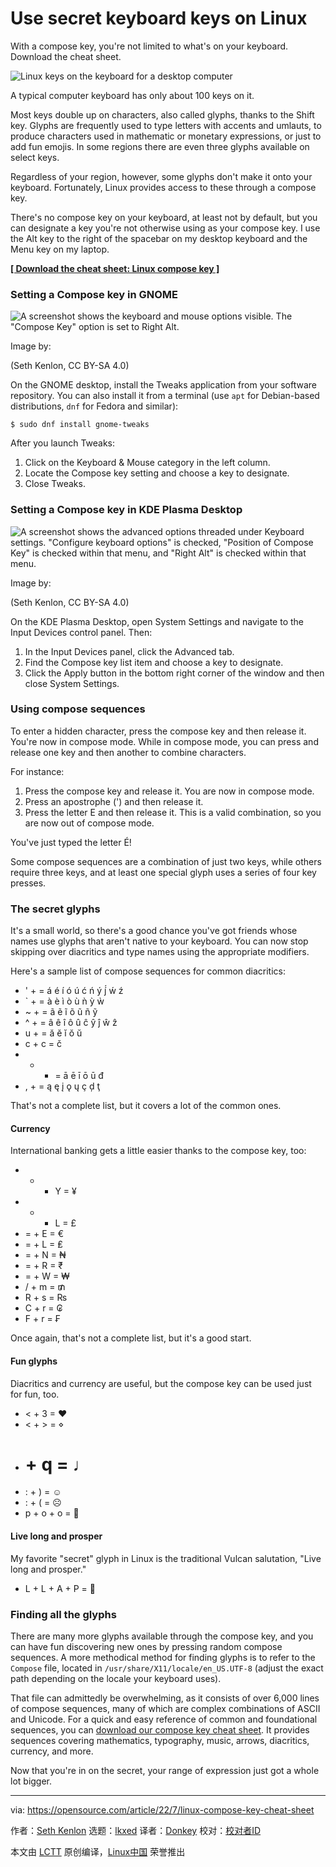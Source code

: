 [#]: subject: "Use secret keyboard keys on Linux"
[#]: via: "https://opensource.com/article/22/7/linux-compose-key-cheat-sheet"
[#]: author: "Seth Kenlon https://opensource.com/users/seth"
[#]: collector: "lkxed"
[#]: translator: "Donkey"
[#]: reviewer: " "
[#]: publisher: " "
[#]: url: " "

Use secret keyboard keys on Linux
======
With a compose key, you're not limited to what's on your keyboard. Download the cheat sheet.

![Linux keys on the keyboard for a desktop computer][1]

A typical computer keyboard has only about 100 keys on it.

Most keys double up on characters, also called glyphs, thanks to the Shift key. Glyphs are frequently used to type letters with accents and umlauts, to produce characters used in mathematic or monetary expressions, or just to add fun emojis. In some regions there are even three glyphs available on select keys.

Regardless of your region, however, some glyphs don't make it onto your keyboard. Fortunately, Linux provides access to these through a compose key.

There's no compose key on your keyboard, at least not by default, but you can designate a key you're not otherwise using as your compose key. I use the Alt key to the right of the spacebar on my desktop keyboard and the Menu key on my laptop.

**[[ Download the cheat sheet: Linux compose key ]][2]**

### Setting a Compose key in GNOME

![A screenshot shows the keyboard and mouse options visible. The "Compose Key" option is set to Right Alt.][3]

Image by:

(Seth Kenlon, CC BY-SA 4.0)

On the GNOME desktop, install the Tweaks application from your software repository. You can also install it from a terminal (use `apt` for Debian-based distributions, `dnf` for Fedora and similar):

```
$ sudo dnf install gnome-tweaks
```

After you launch Tweaks:

1. Click on the Keyboard & Mouse category in the left column.
2. Locate the Compose key setting and choose a key to designate.
3. Close Tweaks.

### Setting a Compose key in KDE Plasma Desktop

![A screenshot shows the advanced options threaded under Keyboard settings. "Configure keyboard options" is checked, "Position of Compose Key" is checked within that menu, and "Right Alt" is checked within that menu.][4]

Image by:

(Seth Kenlon, CC BY-SA 4.0)

On the KDE Plasma Desktop, open System Settings and navigate to the Input Devices control panel. Then:

1. In the Input Devices panel, click the Advanced tab.
2. Find the Compose key list item and choose a key to designate.
3. Click the Apply button in the bottom right corner of the window and then close System Settings.

### Using compose sequences

To enter a hidden character, press the compose key and then release it. You're now in compose mode. While in compose mode, you can press and release one key and then another to combine characters.

For instance:

1. Press the compose key and release it. You are now in compose mode.
2. Press an apostrophe (') and then release it.
3. Press the letter E and then release it. This is a valid combination, so you are now out of compose mode.

You've just typed the letter É!

Some compose sequences are a combination of just two keys, while others require three keys, and at least one special glyph uses a series of four key presses.

### The secret glyphs

It's a small world, so there's a good chance you've got friends whose names use glyphs that aren't native to your keyboard. You can now stop skipping over diacritics and type names using the appropriate modifiers.

Here's a sample list of compose sequences for common diacritics:

* ' + <letter> = á é í ó ú ć ń ý j́́ ẃ ź
* ` + <letter> = à è ì ò ù ǹ ỳ ẁ
* ~ + <letter> = ã ẽ ĩ õ ũ ñ ỹ
* ^ + <letter> = â ê î ô û ĉ ŷ ĵ ŵ ẑ
* u + <letter> = ă ĕ ĭ ŏ ŭ
* c + c = č
* - + <letter> = ā ē ī ō ū đ
* , + <letter> = ą ę į ǫ ų ç ḑ ţ

That's not a complete list, but it covers a lot of the common ones.

#### Currency

International banking gets a little easier thanks to the compose key, too:

* - + Y = ¥
* - + L = £
* = + E = €
* = + L = ₤
* = + N = ₦
* = + R = ₹
* = + W = ₩
* / + m = ₥
* R + s = ₨
* C + r = ₢
* F + r = ₣

Once again, that's not a complete list, but it's a good start.

#### Fun glyphs

Diacritics and currency are useful, but the compose key can be used just for fun, too.

* < + 3 = ♥
* < + > = ⋄
* # + q = ♩
* : + ) = ☺
* : + ( = ☹
* p + o + o = 💩

#### Live long and prosper

My favorite "secret" glyph in Linux is the traditional Vulcan salutation, "Live long and prosper."

* L + L + A + P = 🖖

### Finding all the glyphs

There are many more glyphs available through the compose key, and you can have fun discovering new ones by pressing random compose sequences. A more methodical method for finding glyphs is to refer to the `Compose` file, located in `/usr/share/X11/locale/en_US.UTF-8` (adjust the exact path depending on the locale your keyboard uses).

That file can admittedly be overwhelming, as it consists of over 6,000 lines of compose sequences, many of which are complex combinations of ASCII and Unicode. For a quick and easy reference of common and foundational sequences, you can [download our compose key cheat sheet][5]. It provides sequences covering mathematics, typography, music, arrows, diacritics, currency, and more.

Now that you're in on the secret, your range of expression just got a whole lot bigger.

--------------------------------------------------------------------------------

via: https://opensource.com/article/22/7/linux-compose-key-cheat-sheet

作者：[Seth Kenlon][a]
选题：[lkxed][b]
译者：[Donkey](https://github.com/Donkey-Hao)
校对：[校对者ID](https://github.com/校对者ID)

本文由 [LCTT](https://github.com/LCTT/TranslateProject) 原创编译，[Linux中国](https://linux.cn/) 荣誉推出

[a]: https://opensource.com/users/seth
[b]: https://github.com/lkxed
[1]: https://opensource.com/sites/default/files/lead-images/linux_keyboard_desktop.png
[2]: https://opensource.com/downloads/linux-compose-key-cheat-sheet
[3]: https://opensource.com/sites/default/files/2022-04/gnome-tweaks-compose.jpeg
[4]: https://opensource.com/sites/default/files/2022-04/kde-settings-input-advanced-compose.jpeg
[5]: https://opensource.com/downloads/linux-compose-key-cheat-sheet
